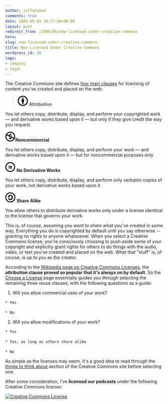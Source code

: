 ```yaml
---
author: jeffatwood
comments: true
date: 2008-05-05 10:37:50+00:00
layout: post
redirect_from: /2008/05/now-licensed-under-creative-commons
hero: 
slug: now-licensed-under-creative-commons
title: Now Licensed Under Creative Commons
wordpress_id: 28
tags:
- company
- legal
---
```



The Creative Commons site defines [four main clauses](http://creativecommons.org/about/licenses) for licensing of content you've created and placed on the web:





>

> 
> ![Attribution](/images/wordpress/cc-attrib.png) **Attribution**

> 
> 

> 
> 
You let others copy, distribute, display, and perform your copyrighted work —  and derivative works based upon it —  but only if they give credit the way you request.

> 
> 

> 
> 
![Noncommercial](/images/wordpress/cc-noncommercial.png)**Noncommercial**

> 
> 

> 
> 
You let others copy, distribute, display, and perform your work — and derivative works based upon it — but for noncommercial purposes only

> 
> 

> 
> 
![No Derivative Works](/images/wordpress/cc-noderivativeworks.png) **No Derivative Works**

> 
> 

> 
> 
You let others copy, distribute, display, and perform only verbatim copies of your work, not derivative works based upon it.

> 
> 

> 
> 
![Share Alike](/images/wordpress/cc-sharealike.png) **Share Alike**

> 
> 

> 
> 
You allow others to distribute derivative works only under a license identical to the license that governs your work.
>
>






This is, of course, assuming you _want to share_ what you've created in some way. Everything you do is copyrighted by default until you say otherwise -- granting no rights to anyone whatsoever. When you select a Creative Commons license, you're consciously choosing to push aside some of your copyright and explicitly grant rights for others to do things with the audio, video, or text you've created and placed on the web. What that "stuff" is, of course, is up to you as the creator.



According to the [Wikipedia page on Creative Commons Licenses](http://en.wikipedia.org/wiki/Creative_Commons_licenses), the **attribution clause proved so popular that it's always on by default**. So the [Choose a License](http://creativecommons.org/license/) page essentially guides you through selecting the remaining three reuse clauses, with the following questions as a guide:







  1. Will you allow commercial uses of your work? 


    * Yes 

    * No


  2. Will you allow modifications of your work?


    * Yes

    * Yes, as long as others share alike

    * No





As simple as the licenses may seem, it's a good idea to read through the [things to think about](http://creativecommons.org/about/think) section of the Creative Commons site before selecting one.



After some consideration, I've **licensed our podcasts** under the following Creative Commons license:



[![Creative Commons License](http://i.creativecommons.org/l/by-nc-sa/3.0/us/88x31.png)](http://creativecommons.org/licenses/by-nc-sa/3.0/us/)




